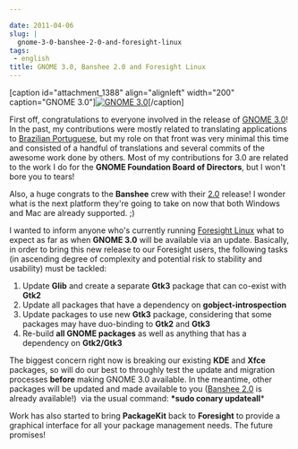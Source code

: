 ```yaml
---

date: 2011-04-06
slug: |
  gnome-3-0-banshee-2-0-and-foresight-linux
tags:
 - english
title: GNOME 3.0, Banshee 2.0 and Foresight Linux
---
```


\[caption id="attachment_1388" align="alignleft" width="200"
caption="GNOME 3.0"\][![GNOME
3.0](http://www.ogmaciel.com/wp-content/uploads/2011/04/iamgnome.png)](http://www.ogmaciel.com/wp-content/uploads/2011/04/iamgnome.png)\[/caption\]

First off, congratulations to everyone involved in the release of [GNOME
3.0](http://www.gnome.org/news/2011/04/gnome-3-0-has-arrived/)! In the
past, my contributions were mostly related to translating applications
to [Brazilian Portuguese](http://l10n.gnome.org/languages/pt_BR/), but
my role on that front was very minimal this time and consisted of a
handful of translations and several commits of the awesome work done by
others. Most of my contributions for 3.0 are related to the work I do
for the **GNOME Foundation Board of Directors**, but I won't bore you to
tears!

Also, a huge congrats to the **Banshee** crew with their
[2.0](http://gburt.blogspot.com/2011/04/banshee-20-is-here.html)
release! I wonder what is the next platform they're going to take on now
that both Windows and Mac are already supported. ;)

I wanted to inform anyone who's currently running [Foresight
Linux](http://www.foresightlinux.org) what to expect as far as when
**GNOME 3.0** will be available via an update. Basically, in order to
bring this new release to our Foresight users, the following tasks (in
ascending degree of complexity and potential risk to stability and
usability) must be tackled:

1.  Update **Glib** and create a separate **Gtk3** package that can
    co-exist with **Gtk2**
2.  Update all packages that have a dependency on
    **gobject-introspection**
3.  Update packages to use new **Gtk3** package, considering that some
    packages may have duo-binding to **Gtk2** and **Gtk3**
4.  Re-build **all GNOME packages** as well as anything that has a
    dependency on **Gtk2/Gtk3**

The biggest concern right now is breaking our existing **KDE** and
**Xfce** packages, so will do our best to throughly test the update and
migration processes **before** making GNOME 3.0 available. In the
meantime, other packages will be updated and made available to you
([Banshee
2.0](http://gburt.blogspot.com/2011/04/banshee-20-is-here.html) is
already available!)  via the usual command: **\*sudo conary
updateall**\*

Work has also started to bring **PackageKit** back to **Foresight** to
provide a graphical interface for all your package management needs. The
future promises!
